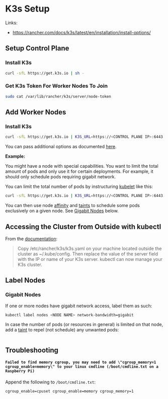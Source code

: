 # K3s Setup

Links:
* https://rancher.com/docs/k3s/latest/en/installation/install-options/

## Setup Control Plane
### Install K3s
```sh
curl -sfL https://get.k3s.io | sh -
```

### Get K3s Token For Worker Nodes To Join
```sh
sudo cat /var/lib/rancher/k3s/server/node-token
```

## Add Worker Nodes
### Install K3s
```sh
curl -sfL https://get.k3s.io | K3S_URL=https://<CONTROL PLANE IP>:6443 K3S_TOKEN=<TOKEN> sh -
```

You can pass additional options as documented [here](https://rancher.com/docs/k3s/latest/en/installation/install-options/agent-config/).

**Example:**

You might have a node with special capabilities. You want to limit the total amount of pods and only use it for certain deployments. For example, it should only schedule pods requiring gigabit network.

You can limit the total number of pods by instructuring [kubelet](https://kubernetes.io/docs/reference/command-line-tools-reference/kubelet/) like this:
```sh
curl -sfL https://get.k3s.io | K3S_URL=https://<CONTROL PLANE IP>:6443 K3S_TOKEN=<TOKEN> sh -s - --kubelet-arg="max-pods=3"
```

You can then use node [affinity](https://kubernetes.io/docs/concepts/scheduling-eviction/assign-pod-node/) and [taints](https://kubernetes.io/docs/concepts/scheduling-eviction/taint-and-toleration/) to schedule some pods exclusively on a given node. See [Gigabit Nodes](#gigabit-nodes) below.

## Accessing the Cluster from Outside with kubectl

From the [documentation](https://docs.k3s.io/cluster-access#accessing-the-cluster-from-outside-with-kubectl):

> Copy /etc/rancher/k3s/k3s.yaml on your machine located outside the cluster as ~/.kube/config. Then replace the value of the server field with the IP or name of your K3s server. kubectl can now manage your K3s cluster.

## Label Nodes
### Gigabit Nodes

If one or more nodes have gigabit network access, label them as such:
```sh
kubectl label nodes <NODE NAME> network-bandwidth=gigabit
```

In case the number of pods (or resources in general) is limited on that node, add a [taint](https://kubernetes.io/docs/concepts/scheduling-eviction/taint-and-toleration/) to repel (not schedule) any unwanted pods:

```sh

```

## Troubleshooting

#### `Failed to find memory cgroup, you may need to add \"cgroup_memory=1 cgroup_enable=memory\" to your linux cmdline (/boot/cmdline.txt on a Raspberry Pi)`

Append the following to `/boot/cmdline.txt`:
```
cgroup_enable=cpuset cgroup_enable=memory cgroup_memory=1
```
